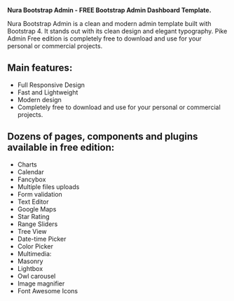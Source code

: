 **Nura Bootstrap Admin - FREE Bootstrap Admin Dashboard Template.**

Nura Bootstrap Admin is a clean and modern admin template built with Bootstrap 4. It stands out with its clean design and elegant typography. Pike Admin Free edition is completely free to download and use for your personal or commercial projects.

## Main features:

- Full Responsive Design
- Fast and Lightweight
- Modern design
- Completely free to download and use for your personal or commercial projects.

## Dozens of pages, components and plugins available in free edition:

- Charts
- Calendar
- Fancybox
- Multiple files uploads
- Form validation
- Text Editor
- Google Maps
- Star Rating
- Range Sliders
- Tree View
- Date-time Picker
- Color Picker
- Multimedia:
- Masonry
- Lightbox
- Owl carousel
- Image magnifier
- Font Awesome Icons
